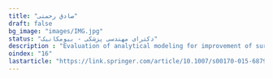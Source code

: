 ```yaml
---
title: "صادق رحمتی"
draft: false
bg_image: "images/IMG.jpg"
status: "دکترای مهندسی پزشکی - بیومکانیک"
description : "Evaluation of analytical modeling for improvement of surface roughness of FDM test part using measurement results"
oindex: "16"
lastarticle: "https://link.springer.com/article/10.1007/s00170-015-6879-7"
---
```

